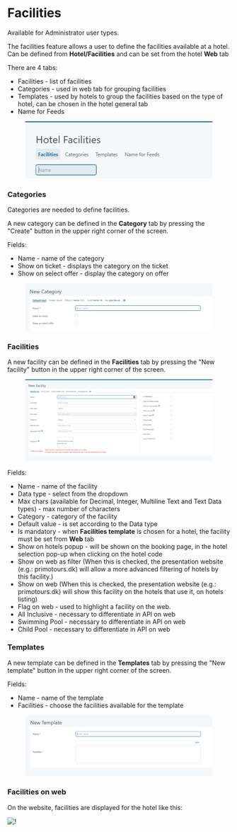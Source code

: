 # Facilities

Available for Administrator user types.

The facilities feature allows a user to define the facilities available at a hotel. Can be defined from **Hotel/Facilities** and can be set from the hotel **Web** tab

There are 4 tabs:

* Facilities - list of facilities
* Categories - used in web tab for grouping facilities
* Templates - used by hotels to group the facilities based on the type of hotel, can be chosen in the hotel general tab
* Name for Feeds

<figure><img src=".gitbook/assets/image (17) (1) (1) (1) (1) (1) (1) (1) (1) (1) (1).png" alt=""><figcaption></figcaption></figure>

### Categories <a href="#categories" id="categories"></a>

Categories are needed to define facilities.

A new category can be defined in the **Category** tab by pressing the "Create" button in the upper right corner of the screen.

Fields:

* Name - name of the category
* Show on ticket - displays the category on the ticket
* Show on select offer - display the category on offer

<figure><img src=".gitbook/assets/image (18) (1) (1) (1) (1) (1) (1) (1) (1) (1).png" alt=""><figcaption></figcaption></figure>

### Facilities <a href="#facilities" id="facilities"></a>

A new facility can be defined in the **Facilities** tab by pressing the "New facility" button in the upper right corner of the screen.

<figure><img src=".gitbook/assets/image (19) (1) (1) (1) (1) (1) (1) (1) (1).png" alt=""><figcaption></figcaption></figure>

Fields:

* Name - name of the facility
* Data type - select from the dropdown
* Max chars (available for Decimal, Integer, Multiline Text and Text Data types) - max number of characters
* Category - category of the facility
* Default value - is set according to the Data type
* Is mandatory - when **Facilities template** is chosen for a hotel, the facility must be set from **Web** tab
* Show on hotels popup - will be shown on the booking page, in the hotel selection pop-up when clicking on the hotel code
* Show on web as filter (When this is checked, the presentation website (e.g.: primotours.dk) will allow a more advanced filtering of hotels by this facility.)
* Show on web (When this is checked, the presentation website (e.g.: primotours.dk) will show this facility on the hotels that use it, on hotels listing)
* Flag on web - used to highlight a facility on the web.
* All Inclusive - necessary to differentiate in API on web
* Swimming Pool - necessary to differentiate in API on web
* Child Pool - necessary to differentiate in API on web

### Templates <a href="#templates" id="templates"></a>

A new template can be defined in the **Templates** tab by pressing the "New template" button in the upper right corner of the screen.

Fields:

* Name - name of the template
* Facilities - choose the facilities available for the template

<figure><img src=".gitbook/assets/image (21) (1) (1) (1) (1) (1) (1) (1) (1).png" alt=""><figcaption></figcaption></figure>

### Facilities on web <a href="#facilities-on-web" id="facilities-on-web"></a>

On the website, facilities are displayed for the hotel like this:

![!](https://docs.tourpaq.com/assets/images/facilities_on_web-c0f8bedeeb3c056f7c09926e50b999b5.jpg)
